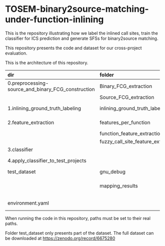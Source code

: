 # TOSEM-binary2source-matching-under-function-inlining

This is the repository illustrating how we label the inlined call sites, train the classifier for ICS prediction and generate SFSs for binary2source matching.

This repository presents the code and dataset for our cross-project evaluation.

This is the architecture of this repository.

| dir | folder | function |
| :----  | :--- | :------- |
| 0.preprocessing-source_and_binary_FCG_construction  |  Binary_FCG_extraction | scripts to extract binary FCGs|
| | Source_FCG_extraction | scripts to extract source FCGs|
| 1.inlining_ground_truth_labeling  |  inlining_ground_truth_labelining_per_call_site | labeling call sites with inline or normal labels |
| 2.feature_extraction | features_per_function | extracted function contents using tree-sitter |
| | function_feature_extraction | scripts to extract function contents |
| | fuzzy_call_site_feature_extraction | scripts to extract call site feature |
| 3.classifier | | multi-label classifiers for ICS prediction |
| 4.apply_classifier_to_test_projects | | using multi-label classifiers to generate SFSs | 
| test_dataset | gnu_debug | the generated binaries | 
| | mapping_results | function-level mapping results obtained using https://github.com/island255/TOSEM2022 |
| environment.yaml | | packages needed to be installed in Windows|

When running the code in this repository, paths must be set to their real paths.

Folder test_dataset only presents part of the dataset. The full dataset can be downloaded at https://zenodo.org/record/6675280

